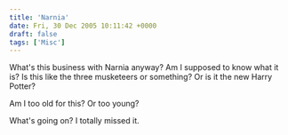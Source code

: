 ```yaml
---
title: 'Narnia'
date: Fri, 30 Dec 2005 10:11:42 +0000
draft: false
tags: ['Misc']
---
```


What's this business with Narnia anyway? Am I supposed to know what it is? Is this like the three musketeers or something? Or is it the new Harry Potter?

Am I too old for this? Or too young?

What's going on? I totally missed it.